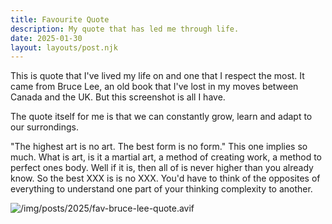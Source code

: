 ```yaml
---
title: Favourite Quote
description: My quote that has led me through life.
date: 2025-01-30
layout: layouts/post.njk
---
```


This is quote that I've lived my life on and one that I respect the most.
It came from Bruce Lee, an old book that I've lost in my moves between Canada and the UK. But this screenshot is all I have.

The quote itself for me is that we can constantly grow, learn and adapt to our surrondings.

"The highest art is no art. The best form is no form." This one implies so much. What is art, is it a martial art, a method of creating work, a method to perfect ones body. Well if it is, then all of is never higher than you already know. So the best XXX is is no XXX. You'd have to think of the opposites of everything to understand one part of your thinking complexity to another.

![/img/posts/2025/fav-bruce-lee-quote.avif](/img/posts/2025/fav-bruce-lee-quote.avif)
